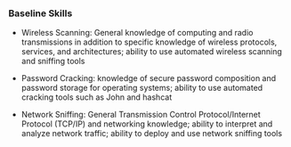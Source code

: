 ### Baseline Skills

 *  Wireless Scanning: General knowledge of computing and radio transmissions in addition to specific knowledge of wireless protocols, services, and architectures; ability to use automated wireless scanning and sniffing tools 

 * Password Cracking: knowledge of secure password composition and password storage for operating systems; ability to use automated cracking tools such as John and hashcat

 *  Network Sniffing: General Transmission Control Protocol/Internet Protocol (TCP/IP) and networking knowledge; ability to interpret and analyze network traffic; ability to deploy and use network sniffing tools
